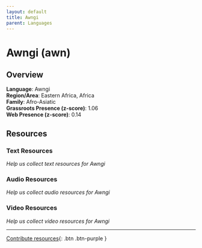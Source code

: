 ```yaml
---
layout: default
title: Awngi
parent: Languages
---
```


# Awngi (awn)

## Overview

**Language**: Awngi  
**Region/Area**: Eastern Africa, Africa  
**Family**: Afro-Asiatic  
**Grassroots Presence (z-score)**: 1.06  
**Web Presence (z-score)**: 0.14  

## Resources

### Text Resources
*Help us collect text resources for Awngi*

### Audio Resources
*Help us collect audio resources for Awngi*

### Video Resources
*Help us collect video resources for Awngi*

---

[Contribute resources](https://forms.office.com/e/1SfLJx3u1r){: .btn .btn-purple }
